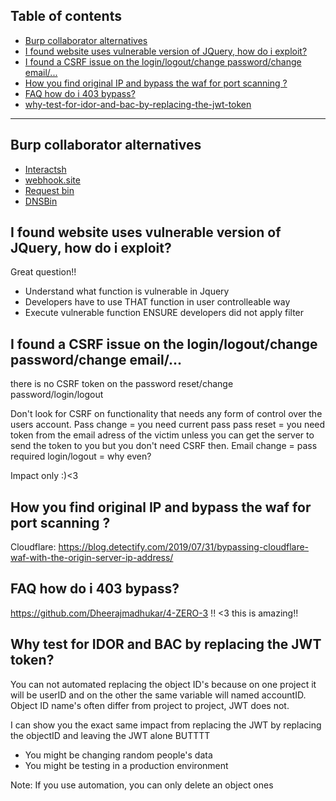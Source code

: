 ## Table of contents
- [Burp collaborator alternatives](#burp-collaborator-alternatives)
- [I found website uses vulnerable version of JQuery, how do i exploit?](#i-found-website-uses-vulnerable-version-of-jquery-how-do-i-exploit)
- [I found a CSRF issue on the login/logout/change password/change email/...](#i-found-a-csrf-issue-on-the-loginlogoutchange-passwordchange-email)
- [How you find original IP and bypass the waf for port scanning ?](#how-you-find-original-ip-and-bypass-the-waf-for-port-scanning-)
- [FAQ how do i 403 bypass?](#faq-how-do-i-403-bypass)
- [why-test-for-idor-and-bac-by-replacing-the-jwt-token](#why-test-for-idor-and-bac-by-replacing-the-jwt-token)

-----

## Burp collaborator alternatives
- [Interactsh](https://t.co/nqFoFQxa8W?amp=1)
- [webhook.site](https://webhook.site)
- [Request bin](https://requestbin.com/)
- [DNSBin](https://github.com/ettic-team/dnsbin)

## I found website uses vulnerable version of JQuery, how do i exploit?

Great question!! 
- Understand what function is vulnerable in Jquery
- Developers have to use THAT function in user controlleable way
- Execute vulnerable function ENSURE developers did not apply filter

## I found a CSRF issue on the login/logout/change password/change email/... 

there is no CSRF token on the password reset/change password/login/logout

Don't look for CSRF on functionality that needs any form of control over the users account.
Pass change = you need current pass
pass reset = you need token from the email adress of the victim unless you can get the server to send the token to you but you don't need CSRF then.
Email change = pass required
login/logout = why even?  
 
Impact only :)<3

## How you find original IP and bypass the waf for port scanning ?
Cloudflare: https://blog.detectify.com/2019/07/31/bypassing-cloudflare-waf-with-the-origin-server-ip-address/

## FAQ how do i 403 bypass? 
https://github.com/Dheerajmadhukar/4-ZERO-3 !! <3 this is amazing!!

## Why test for IDOR and BAC by replacing the JWT token?
You can not automated replacing the object ID's because on one project it will be userID and on the other the same variable will named accountID. Object ID name's often differ from project to project, JWT does not.

I can show you the exact same impact from replacing the JWT by replacing the objectID and leaving the JWT alone BUTTTT

- You might be changing random people's data
- You might be testing in a production environment

Note: If you use automation, you can only delete an object ones
